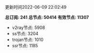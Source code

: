 更新时间2022-06-09 22:02:49

**总订阅: 241**
**总节点: 50414**
**有效节点: 11307**
- v2ray节点: 5908
- ss节点: 3204
- trojan节点: 1010
- ssr节点: 1185

